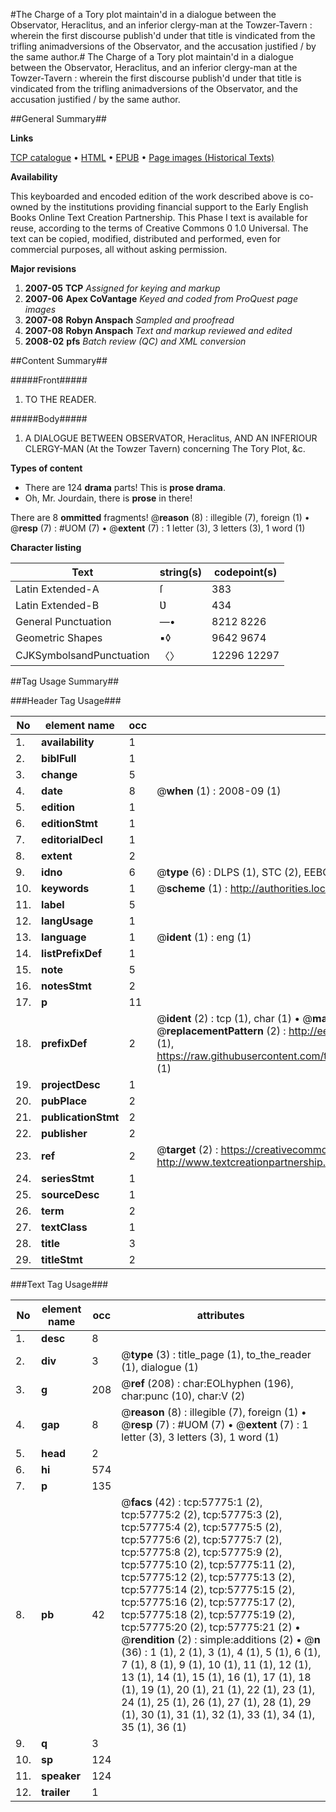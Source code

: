#The Charge of a Tory plot maintain'd in a dialogue between the Observator, Heraclitus, and an inferior clergy-man at the Towzer-Tavern : wherein the first discourse publish'd under that title is vindicated from the trifling animadversions of the Observator, and the accusation justified / by the same author.#
The Charge of a Tory plot maintain'd in a dialogue between the Observator, Heraclitus, and an inferior clergy-man at the Towzer-Tavern : wherein the first discourse publish'd under that title is vindicated from the trifling animadversions of the Observator, and the accusation justified / by the same author.

##General Summary##

**Links**

[TCP catalogue](http://www.ota.ox.ac.uk/tcp/)  • 
[HTML](http://tei.it.ox.ac.uk/tcp/Texts-HTML/free/A31/A31759.html)  • 
[EPUB](http://tei.it.ox.ac.uk/tcp/Texts-EPUB/free/A31/A31759.epub) • 
[Page images (Historical Texts)](https://data.historicaltexts.jisc.ac.uk/view?pubId=eebo-12259370e&pageId=eebo-12259370e-57775-1)

**Availability**

This keyboarded and encoded edition of the
	       work described above is co-owned by the institutions
	       providing financial support to the Early English Books
	       Online Text Creation Partnership. This Phase I text is
	       available for reuse, according to the terms of Creative
	       Commons 0 1.0 Universal. The text can be copied,
	       modified, distributed and performed, even for
	       commercial purposes, all without asking permission.

**Major revisions**

1. __2007-05__ __TCP__ *Assigned for keying and markup*
1. __2007-06__ __Apex CoVantage__ *Keyed and coded from ProQuest page images*
1. __2007-08__ __Robyn Anspach__ *Sampled and proofread*
1. __2007-08__ __Robyn Anspach__ *Text and markup reviewed and edited*
1. __2008-02__ __pfs__ *Batch review (QC) and XML conversion*

##Content Summary##

#####Front#####

1. TO THE READER.

#####Body#####

1. A DIALOGUE BETWEEN OBSERVATOR, Heraclitus, AND AN INFERIOUR CLERGY-MAN (At the Towzer Tavern) concerning The Tory Plot, &c.

**Types of content**

  * There are 124 **drama** parts! This is **prose drama**.
  * Oh, Mr. Jourdain, there is **prose** in there!

There are 8 **ommitted** fragments! 
 @__reason__ (8) : illegible (7), foreign (1)  •  @__resp__ (7) : #UOM (7)  •  @__extent__ (7) : 1 letter (3), 3 letters (3), 1 word (1)

**Character listing**


|Text|string(s)|codepoint(s)|
|---|---|---|
|Latin Extended-A|ſ|383|
|Latin Extended-B|Ʋ|434|
|General Punctuation|—•|8212 8226|
|Geometric Shapes|▪◊|9642 9674|
|CJKSymbolsandPunctuation|〈〉|12296 12297|

##Tag Usage Summary##

###Header Tag Usage###

|No|element name|occ|attributes|
|---|---|---|---|
|1.|__availability__|1||
|2.|__biblFull__|1||
|3.|__change__|5||
|4.|__date__|8| @__when__ (1) : 2008-09 (1)|
|5.|__edition__|1||
|6.|__editionStmt__|1||
|7.|__editorialDecl__|1||
|8.|__extent__|2||
|9.|__idno__|6| @__type__ (6) : DLPS (1), STC (2), EEBO-CITATION (1), OCLC (1), VID (1)|
|10.|__keywords__|1| @__scheme__ (1) : http://authorities.loc.gov/ (1)|
|11.|__label__|5||
|12.|__langUsage__|1||
|13.|__language__|1| @__ident__ (1) : eng (1)|
|14.|__listPrefixDef__|1||
|15.|__note__|5||
|16.|__notesStmt__|2||
|17.|__p__|11||
|18.|__prefixDef__|2| @__ident__ (2) : tcp (1), char (1)  •  @__matchPattern__ (2) : ([0-9\-]+):([0-9IVX]+) (1), (.+) (1)  •  @__replacementPattern__ (2) : http://eebo.chadwyck.com/downloadtiff?vid=$1&page=$2 (1), https://raw.githubusercontent.com/textcreationpartnership/Texts/master/tcpchars.xml#$1 (1)|
|19.|__projectDesc__|1||
|20.|__pubPlace__|2||
|21.|__publicationStmt__|2||
|22.|__publisher__|2||
|23.|__ref__|2| @__target__ (2) : https://creativecommons.org/publicdomain/zero/1.0/ (1), http://www.textcreationpartnership.org/docs/. (1)|
|24.|__seriesStmt__|1||
|25.|__sourceDesc__|1||
|26.|__term__|2||
|27.|__textClass__|1||
|28.|__title__|3||
|29.|__titleStmt__|2||


###Text Tag Usage###

|No|element name|occ|attributes|
|---|---|---|---|
|1.|__desc__|8||
|2.|__div__|3| @__type__ (3) : title_page (1), to_the_reader (1), dialogue (1)|
|3.|__g__|208| @__ref__ (208) : char:EOLhyphen (196), char:punc (10), char:V (2)|
|4.|__gap__|8| @__reason__ (8) : illegible (7), foreign (1)  •  @__resp__ (7) : #UOM (7)  •  @__extent__ (7) : 1 letter (3), 3 letters (3), 1 word (1)|
|5.|__head__|2||
|6.|__hi__|574||
|7.|__p__|135||
|8.|__pb__|42| @__facs__ (42) : tcp:57775:1 (2), tcp:57775:2 (2), tcp:57775:3 (2), tcp:57775:4 (2), tcp:57775:5 (2), tcp:57775:6 (2), tcp:57775:7 (2), tcp:57775:8 (2), tcp:57775:9 (2), tcp:57775:10 (2), tcp:57775:11 (2), tcp:57775:12 (2), tcp:57775:13 (2), tcp:57775:14 (2), tcp:57775:15 (2), tcp:57775:16 (2), tcp:57775:17 (2), tcp:57775:18 (2), tcp:57775:19 (2), tcp:57775:20 (2), tcp:57775:21 (2)  •  @__rendition__ (2) : simple:additions (2)  •  @__n__ (36) : 1 (1), 2 (1), 3 (1), 4 (1), 5 (1), 6 (1), 7 (1), 8 (1), 9 (1), 10 (1), 11 (1), 12 (1), 13 (1), 14 (1), 15 (1), 16 (1), 17 (1), 18 (1), 19 (1), 20 (1), 21 (1), 22 (1), 23 (1), 24 (1), 25 (1), 26 (1), 27 (1), 28 (1), 29 (1), 30 (1), 31 (1), 32 (1), 33 (1), 34 (1), 35 (1), 36 (1)|
|9.|__q__|3||
|10.|__sp__|124||
|11.|__speaker__|124||
|12.|__trailer__|1||
